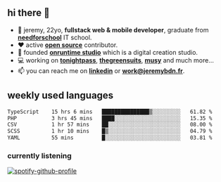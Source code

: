 ## hi there 👋

- 👦 jeremy,  22yo, **fullstack web & mobile developer**, graduate from **[needforschool](https://www.needfor-school.com/)** IT school.
- ❤️ active **[open source](https://github.com/jerembdn)** contributor.
- 🧠 founded **[onruntime studio](https://github.com/onruntime)** which is a digital creation studio.
- 💻 working on **[tonightpass](https://tonightpass.com)**, **[thegreensuits](https://thegreensuits.fr)**, **[musy](https://github.com/musyapp)** and much more...
- 📫 you can reach me on **[linkedin](https://www.linkedin.com/in/jeremybdn/)** or **[work@jeremybdn.fr](mailto:work@jeremybdn.fr)**.

## weekly used languages

<!--START_SECTION:waka-->

```txt
TypeScript    15 hrs 6 mins   ███████████████▒░░░░░░░░░   61.82 %
PHP           3 hrs 45 mins   ████░░░░░░░░░░░░░░░░░░░░░   15.35 %
CSV           1 hr 57 mins    ██░░░░░░░░░░░░░░░░░░░░░░░   08.00 %
SCSS          1 hr 10 mins    █▒░░░░░░░░░░░░░░░░░░░░░░░   04.79 %
YAML          55 mins         █░░░░░░░░░░░░░░░░░░░░░░░░   03.81 %
```

<!--END_SECTION:waka-->

### currently listening
[![spotify-github-profile](https://spotify-github-profile.vercel.app/api/view?uid=31ugdvkonmhxzbnkai2r7ue2empe&cover_image=true&theme=natemoo-re&show_offline=false&background_color=121212&bar_color=3356d7&bar_color_cover=false)](https://open.spotify.com/user/31225jnpumbhbpldcz2wjg24aymi)
